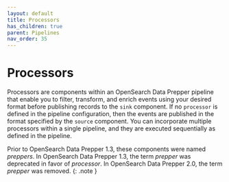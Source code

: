 ```yaml
---
layout: default
title: Processors
has_children: true
parent: Pipelines
nav_order: 35
---
```


# Processors

Processors are components within an OpenSearch Data Prepper pipeline that enable you to filter, transform, and enrich events using your desired format before publishing records to the `sink` component. If no `processor` is defined in the pipeline configuration, then the events are published in the format specified by the `source` component. You can incorporate multiple processors within a single pipeline, and they are executed sequentially as defined in the pipeline.

Prior to OpenSearch Data Prepper 1.3, these components were named *preppers*. In OpenSearch Data Prepper 1.3, the term *prepper* was deprecated in favor of *processor*. In OpenSearch Data Prepper 2.0, the term *prepper* was removed.
{: .note }


